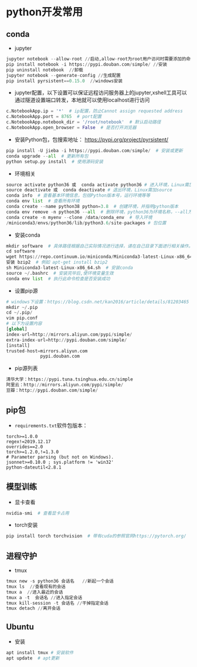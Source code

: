 # python开发常用

## conda

- jupyter

~~~python
jupyter notebook --allow-root //启动,allow-root为root用户访问时需要添加的命令
pip install notebook -i https://pypi.douban.com/simple/ //安装
pip uninstall notebook  //卸载
jupyter notebook --generate-config //生成配置
pip install pyrsistent==0.15.0  //windows安装
~~~

- jupyter配置，以下设置可以保证远程访问服务器上的jupyter,xshell工具可以通过隧道设置端口转发，本地就可以使用localhost进行访问

~~~python
c.NotebookApp.ip = '*'  # ip配置，防止Cannot assign requested address
c.NotebookApp.port = 8765  # port配置
c.NotebookApp.notebook_dir = '/root/notebook'  # 默认启动路径
c.NotebookApp.open_browser = False  # 是否打开浏览器
~~~

- 安装Python包，包搜索地址： <https://pypi.org/project/pyrsistent/>

~~~python
pip install -U jieba -i https://pypi.douban.com/simple/  # 安装或更新
conda upgrade --all  # 更新所有包
python setup.py install  # 使用源码安装
~~~

- 环境相关

~~~python
source activate python36 或  conda activate python36 # 进入环境，Linux需加source
source deactivate 或  conda deactivate # 退出环境，Linux需加source
conda info  # 查看基本环境信息，包括Python版本号，运行环境等等
conda env list  # 查看所有环境
conda create --name python38 python=3.8  # 创建环境，并指明python版本
conda env remove -n python36 --all  # 删除环境，python36为环境名称，--all为删除该环境下所有包
conda create -n myenv --clone /data/conda_env  # 导入环境
/miniconda3/envs/python36/lib/python3.6/site-packages # 包位置
~~~

- 安装conda

~~~python
mkdir software  # 具体路径根据自己实际情况进行选择，请在自己目录下面进行相关操作。
cd software
wget https://repo.continuum.io/miniconda/Miniconda3-latest-Linux-x86_64.sh
安装 bzip2  # 例如 apt-get install bzip2
sh Miniconda3-latest-Linux-x86_64.sh  # 安装conda
source ~/.bashrc  # 安装完毕后,使环境变量生效
conda env list  # 执行此命令检查是否安装成功
~~~

- 设置pip源

~~~python
# windows下设置：https://blog.csdn.net/kan2016/article/details/81203465
mkdir ~/.pip
cd ~/.pip/
vim pip.conf
# 以下为设置内容
[global]
index-url=http://mirrors.aliyun.com/pypi/simple/
extra-index-url=http://pypi.douban.com/simple/
[install]
trusted-host=mirrors.aliyun.com
             pypi.douban.com
~~~

- pip源列表

~~~python
清华大学：https://pypi.tuna.tsinghua.edu.cn/simple
阿里云：http://mirrors.aliyun.com/pypi/simple/
豆瓣：http://pypi.douban.com/simple/
~~~

## pip包

- `requirements.txt`软件包版本：

~~~wiki
torch>=1.0.0
regex!=2019.12.17
overrides==2.0
torch>=1.2.0,!=1.3.0
# Parameter parsing (but not on Windows).
jsonnet>=0.10.0 ; sys.platform != 'win32'
python-dateutil<2.8.1
~~~

## 模型训练

- 显卡查看

~~~python
nvidia-smi  # 查看显卡占用
~~~

- torch安装

~~~python
pip install torch torchvision  # 带有cuda的参照官网https://pytorch.org/
~~~

## 进程守护

- tmux

~~~python
tmux new -s python36 会话名   //新起一个会话
tmux ls  //查看现有的会话
tmux a  //进入最近的会话
tmux a -t  会话名 //进入指定会话
tmux kill-session -t 会话名 //干掉指定会话
tmux detach //离开会话
~~~

## Ubuntu

- 安装

~~~python
apt install tmux # 安装软件
apt update  # apt更新
~~~
